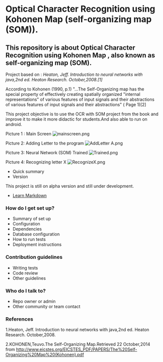 # **Optical Character Recognition using Kohonen Map (self-organizing map (SOM)).** #

## This repository is about **Optical Character Recognition using Kohonen Map , also known as self-organizing map (SOM).** ## 

Project based on :
*Heaton, Jeff. Introduction to neural networks with java,2nd ed. Heaton Research. October,2008.[1]*

According to Kohonen (1990, p.1) "...The Self-Organizing map has the special property of effectively creating spatially organized "internal representations" of various features of input signals and their abstractions of various features of input signals and their abstractions" ( Page 1)[2]


This project objective is to use the OCR with SOM project from the book and improve it to make it more didactic  for students.And also able to run on android.

Picture 1 : Main Screen
![mainscreen.png](https://bitbucket.org/repo/kn7Knb/images/2415062879-mainscreen.png)


Picture 2: Adding Letter to the program
![AddLetter A.png](https://bitbucket.org/repo/kn7Knb/images/3307402607-AddLetter%20A.png)

Picture 3: Neural Network (SOM) Trained 
![Trained.png](https://bitbucket.org/repo/kn7Knb/images/2680595927-Trained.png)


Picture 4: Recognizing letter X
![RecognizeX.png](https://bitbucket.org/repo/kn7Knb/images/3564849924-RecognizeX.png)

* Quick summary
* Version

This project is still on alpha version and still under development.

* [Learn Markdown](https://bitbucket.org/tutorials/markdowndemo)

### How do I get set up? ###

* Summary of set up
* Configuration
* Dependencies
* Database configuration
* How to run tests
* Deployment instructions

### Contribution guidelines ###

* Writing tests
* Code review
* Other guidelines

### Who do I talk to? ###

* Repo owner or admin
* Other community or team contact


### References ###

1.Heaton, Jeff. Introduction to neural networks with java,2nd ed. Heaton Research. October,2008.

2.KOHONEN,Teuvo.The Self-Organizing Map.Retrieved 22 October,2014 from <http://www.eicstes.org/EICSTES_PDF/PAPERS/The%20Self-Organizing%20Map%20(Kohonen).pdf>


